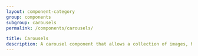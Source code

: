 ```yaml
---
layout: component-category
group: components
subgroup: carousels
permalink: /components/carousels/

title: Carousels
description: A carousel component that allows a collection of images, headlines, subheads and deks to rotate through several options.
---
```

